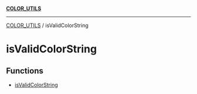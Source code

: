 [**COLOR_UTILS**](../README.md)

***

[COLOR_UTILS](../README.md) / isValidColorString

# isValidColorString

## Functions

- [isValidColorString](functions/isValidColorString.md)
